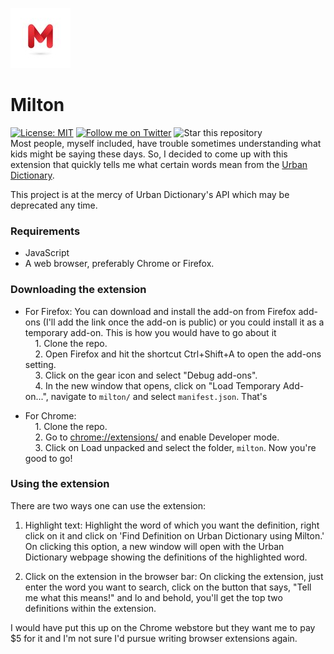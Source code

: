 ![Milton logo](./icons/milton-96.png) 
# Milton 
[![License: MIT](https://img.shields.io/badge/License-MIT-blue.svg)](https://opensource.org/licenses/MIT)
[![Follow me on Twitter](https://img.shields.io/twitter/follow/neverloquacious?style=social)](https://twitter.com/neverloquacious)
![Star this repository](https://img.shields.io/github/stars/kevinam99/Milton?style=social)  
Most people, myself included, have trouble sometimes understanding what kids might be saying these days. So, I decided to come up with this extension that quickly tells me what certain words mean from the [Urban Dictionary](https://www.urbandictionary.com/).

This project is at the mercy of Urban Dictionary's API which may be deprecated any time.

### Requirements
- JavaScript
- A web browser, preferably Chrome or Firefox.


### Downloading the extension
* For Firefox: You can download and install the add-on from Firefox add-ons (I'll add the link once the add-on is public) or you could install it as a temporary add-on. This is how you would have to go about it  
&nbsp;&nbsp;&nbsp;&nbsp;1. Clone the repo.  
&nbsp;&nbsp;&nbsp;&nbsp;2. Open Firefox and hit the shortcut Ctrl+Shift+A to open the add-ons setting.  
&nbsp;&nbsp;&nbsp;&nbsp;3. Click on the gear icon and select "Debug add-ons".  
&nbsp;&nbsp;&nbsp;&nbsp;4. In the new window that opens, click on "Load Temporary Add-on...", navigate to ```milton/``` and select ```manifest.json```. That's      


* For Chrome:  
&nbsp;&nbsp;&nbsp;&nbsp;1. Clone the repo.    
&nbsp;&nbsp;&nbsp;&nbsp;2. Go to [chrome://extensions/](chrome://extensions/) and enable Developer mode.  
&nbsp;&nbsp;&nbsp;&nbsp;3. Click on Load unpacked and select the folder, ```milton```. Now you're good to go!  



### Using the extension
There are two ways one can use the extension:
1. Highlight text: Highlight the word of which you want the definition, right click on it and click on 'Find Definition on Urban Dictionary using Milton.' On clicking this option, a new window will open with the Urban Dictionary webpage showing the definitions of the highlighted word.

2. Click on the extension in the browser bar: On clicking the extension, just enter the word you want to search, click on the button that says, "Tell me what this means!" and lo and behold, you'll get the top two definitions within the extension.

I would have put this up on the Chrome webstore but they want me to pay $5 for it and I'm not sure I'd pursue writing browser extensions again. 

